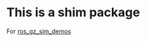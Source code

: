 # This is a shim package
For [ros_gz_sim_demos](https://github.com/gazebosim/ros_gz/tree/ros2/ros_gz_sim_demos)
